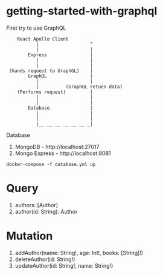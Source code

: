 # getting-started-with-graphql
First try to use GraphQL 

```
    React Apollo Client
           |                   ^ 
           |                   | 
        Express                | 
           |                   | 
           |                   | 
 (hands request to GraphGL)    | 
        GraphQL                | 
           |                   | 
           |          (GraphGL retuen data)
    (Performs request)         |
           |                   |
           |                   |
        Database               |
           |                   |
           |                   |
           |__ __ __ __ __ __ _|

```


Database 

1. MongoDB - http://localhost:27017
2. Mongo Express - http://localhost:8081

```
docker-compose -f database.yml up
```

# Query

1. authors: [Author]
2. author(id: String): Author


# Mutation

1. addAuthor(name: String!, age: Int!, books: [String]!)
2. deleteAuthor(id: String!)
3. updateAuthor(id: String!, name: String!)

